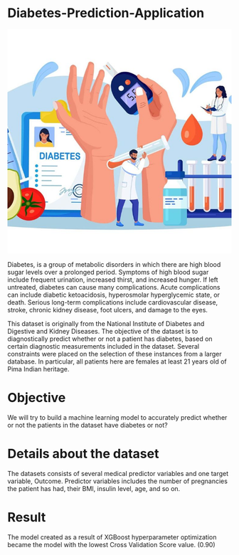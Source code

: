 # Diabetes-Prediction-Application

![image alt](https://github.com/SaptarshiMaji/Diabetes-Prediction-Application/blob/main/5169dace62e8591a989b746a614a788d%20(1).jpg?raw=true)

Diabetes, is a group of metabolic disorders in which there are high blood sugar levels over a prolonged period. Symptoms of high blood sugar include frequent urination, increased thirst, and increased hunger. If left untreated, diabetes can cause many complications. Acute complications can include diabetic ketoacidosis, hyperosmolar hyperglycemic state, or death. Serious long-term complications include cardiovascular disease, stroke, chronic kidney disease, foot ulcers, and damage to the eyes.

This dataset is originally from the National Institute of Diabetes and Digestive and Kidney Diseases. The objective of the dataset is to diagnostically predict whether or not a patient has diabetes, based on certain diagnostic measurements included in the dataset. Several constraints were placed on the selection of these instances from a larger database. In particular, all patients here are females at least 21 years old of Pima Indian heritage.

# **Objective**
We will try to build a machine learning model to accurately predict whether or not the patients in the dataset have diabetes or not?

# **Details about the dataset**
The datasets consists of several medical predictor variables and one target variable, Outcome. Predictor variables includes the number of pregnancies the patient has had, their BMI, insulin level, age, and so on.

# **Result**
The model created as a result of XGBoost hyperparameter optimization became the model with the lowest Cross Validation Score value. (0.90)
